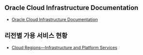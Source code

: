 ## Oracle Cloud Infrastructure Documentation
* [Oracle Cloud Infrastructure Documentation](oci_rel.md)
## 리전별 가용 서비스 현황
* [Cloud Regions—Infrastructure and Platform Services](https://www.oracle.com/au/cloud/data-regions/#apac)
